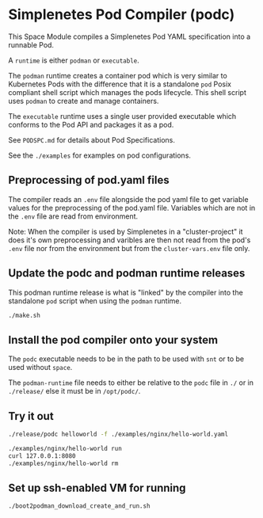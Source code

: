 # Simplenetes Pod Compiler (podc)

This Space Module compiles a Simplenetes Pod YAML specification into a runnable Pod.

A `runtime` is either `podman` or `executable`.

The `podman` runtime creates a container pod which is very similar to Kubernetes Pods with the difference that it is a standalone `pod` Posix compliant shell script which manages the pods lifecycle. This shell script uses `podman` to create and manage containers.

The `executable` runtime uses a single user provided executable which conforms to the Pod API and packages it as a pod.

See `PODSPC.md` for details about Pod Specifications.

See the `./examples` for examples on pod configurations.

## Preprocessing of pod.yaml files
The compiler reads an `.env` file alongside the pod yaml file to get variable values for the preprocessing of the pod.yaml file. Variables which are not in the `.env` file are read from environment.

Note: When the compiler is used by Simplenetes in a "cluster-project" it does it's own preprocessing and varibles are then not read from the pod's `.env` file nor from the environment but from the `cluster-vars.env` file only.

## Update the podc and podman runtime releases

This podman runtime release is what is "linked" by the compiler into the standalone `pod` script when using the `podman` runtime.

```sh
./make.sh
```

## Install the pod compiler onto your system
The `podc` executable needs to be in the path to be used with `snt` or to be used without `space`.

The `podman-runtime` file needs to either be relative to the `podc` file in `./` or in `./release/` else it must be in `/opt/podc/`.

## Try it out
```sh
./release/podc helloworld -f ./examples/nginx/hello-world.yaml

./examples/nginx/hello-world run
curl 127.0.0.1:8080
./examples/nginx/hello-world rm
```

## Set up ssh-enabled VM for running
```sh
./boot2podman_download_create_and_run.sh
```
